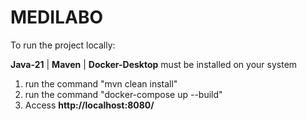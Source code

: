 MEDILABO
=========================================

To run the project locally:

  **Java-21** | **Maven** | **Docker-Desktop** must be installed on your system
  
  1) run the command "mvn clean install"
  2) run the command "docker-compose up --build"
  3) Access **http://localhost:8080/**

     
